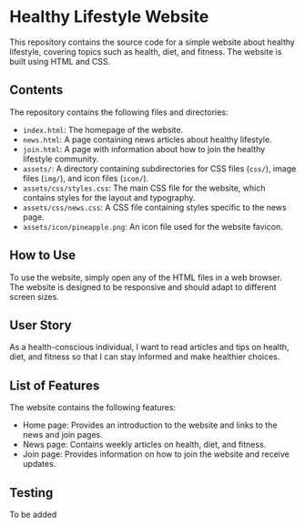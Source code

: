 # Healthy Lifestyle Website

This repository contains the source code for a simple website about healthy lifestyle, covering topics such as health, diet, and fitness. The website is built using HTML and CSS.

## Contents

The repository contains the following files and directories:

- `index.html`: The homepage of the website.
- `news.html`: A page containing news articles about healthy lifestyle.
- `join.html`: A page with information about how to join the healthy lifestyle community.
- `assets/`: A directory containing subdirectories for CSS files (`css/`), image files (`img/`), and icon files (`icon/`).
- `assets/css/styles.css`: The main CSS file for the website, which contains styles for the layout and typography.
- `assets/css/news.css`: A CSS file containing styles specific to the news page.
- `assets/icon/pineapple.png`: An icon file used for the website favicon.

## How to Use

To use the website, simply open any of the HTML files in a web browser. The website is designed to be responsive and should adapt to different screen sizes.

## User Story

As a health-conscious individual, I want to read articles and tips on health, diet, and fitness so that I can stay informed and make healthier choices.

## List of Features

The website contains the following features:

- Home page: Provides an introduction to the website and links to the news and join pages.
- News page: Contains weekly articles on health, diet, and fitness.
- Join page: Provides information on how to join the website and receive updates.

## Testing

To be added
